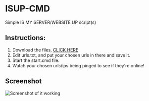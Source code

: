 # ISUP-CMD
Simple IS MY SERVER/WEBSITE UP script(s)

## Instructions:
1. Download the files, [CLICK HERE](https://github.com/HBIDamian/ISUP-CMD/archive/master.zip)
2. Edit urls.txt, and put your chosen urls in there and save it.
3. Start the start.cmd file.
4. Watch your chosen urls/ips being pinged to see if they're online!

## Screenshot
![Screenshot of it working](https://i.snipboard.io/erTjg6.jpg)
